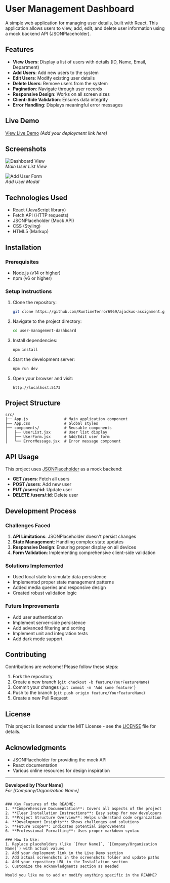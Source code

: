 # User Management Dashboard

A simple web application for managing user details, built with React. This application allows users to view, add, edit, and delete user information using a mock backend API (JSONPlaceholder).

## Features

- **View Users**: Display a list of users with details (ID, Name, Email, Department)
- **Add Users**: Add new users to the system
- **Edit Users**: Modify existing user details
- **Delete Users**: Remove users from the system
- **Pagination**: Navigate through user records
- **Responsive Design**: Works on all screen sizes
- **Client-Side Validation**: Ensures data integrity
- **Error Handling**: Displays meaningful error messages

## Live Demo

[View Live Demo](#) _(Add your deployment link here)_

## Screenshots

![Dashboard View](/screenshots/dashboard.png)  
_Main User List View_

![Add User Form](/screenshots/add-user.png)  
_Add User Modal_

## Technologies Used

- React (JavaScript library)
- Fetch API (HTTP requests)
- JSONPlaceholder (Mock API)
- CSS (Styling)
- HTML5 (Markup)

## Installation

### Prerequisites

- Node.js (v14 or higher)
- npm (v6 or higher)

### Setup Instructions

1. Clone the repository:
   ```bash
   git clone https://github.com/RuntimeTerror6969/ajackus-assignment.git
   ```
2. Navigate to the project directory:
   ```bash
   cd user-management-dashboard
   ```
3. Install dependencies:
   ```bash
   npm install
   ```
4. Start the development server:
   ```bash
   npm run dev
   ```
5. Open your browser and visit:
   ```
   http://localhost:5173
   ```

## Project Structure

```
src/
├── App.js                # Main application component
├── App.css               # Global styles
├── components/           # Reusable components
│   ├── UserList.jsx      # User list display
│   ├── UserForm.jsx      # Add/Edit user form
│   └── ErrorMessage.jsx  # Error message component
```

## API Usage

This project uses [JSONPlaceholder](https://jsonplaceholder.typicode.com/) as a mock backend:

- **GET /users**: Fetch all users
- **POST /users**: Add new user
- **PUT /users/:id**: Update user
- **DELETE /users/:id**: Delete user

## Development Process

### Challenges Faced

1. **API Limitations**: JSONPlaceholder doesn't persist changes
2. **State Management**: Handling complex state updates
3. **Responsive Design**: Ensuring proper display on all devices
4. **Form Validation**: Implementing comprehensive client-side validation

### Solutions Implemented

- Used local state to simulate data persistence
- Implemented proper state management patterns
- Added media queries and responsive design
- Created robust validation logic

### Future Improvements

- Add user authentication
- Implement server-side persistence
- Add advanced filtering and sorting
- Implement unit and integration tests
- Add dark mode support

## Contributing

Contributions are welcome! Please follow these steps:

1. Fork the repository
2. Create a new branch (`git checkout -b feature/YourFeatureName`)
3. Commit your changes (`git commit -m 'Add some feature'`)
4. Push to the branch (`git push origin feature/YourFeatureName`)
5. Create a new Pull Request

## License

This project is licensed under the MIT License - see the [LICENSE](LICENSE) file for details.

## Acknowledgments

- JSONPlaceholder for providing the mock API
- React documentation
- Various online resources for design inspiration

---

**Developed by [Your Name]**  
_For [Company/Organization Name]_

```

### Key Features of the README:
1. **Comprehensive Documentation**: Covers all aspects of the project
2. **Clear Installation Instructions**: Easy setup for new developers
3. **Project Structure Overview**: Helps understand code organization
4. **Development Insights**: Shows challenges and solutions
5. **Future Scope**: Indicates potential improvements
6. **Professional Formatting**: Uses proper markdown syntax

### How to Use:
1. Replace placeholders (like `[Your Name]`, `[Company/Organization Name]`) with actual values
2. Add your deployment link in the Live Demo section
3. Add actual screenshots in the screenshots folder and update paths
4. Add your repository URL in the Installation section
5. Customize the Acknowledgments section as needed

Would you like me to add or modify anything specific in the README?
```
